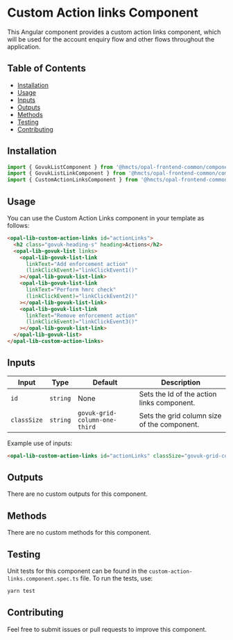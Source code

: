 # Custom Action links Component

This Angular component provides a custom action links component, which will be used for the account enquiry flow and other flows throughout the application.

## Table of Contents

- [Installation](#installation)
- [Usage](#usage)
- [Inputs](#inputs)
- [Outputs](#outputs)
- [Methods](#methods)
- [Testing](#testing)
- [Contributing](#contributing)

## Installation

```typescript
import { GovukListComponent } from '@hmcts/opal-frontend-common/components/govuk/govuk-list';
import { GovukListLinkComponent } from '@hmcts/opal-frontend-common/components/govuk/govuk-list/govuk-list-link';
import { CustomActionLinksComponent } from '@hmcts/opal-frontend-common/components/custom/custom-action-links';
```

## Usage

You can use the Custom Action Links component in your template as follows:

```html
<opal-lib-custom-action-links id="actionLinks">
  <h2 class="govuk-heading-s" heading>Actions</h2>
  <opal-lib-govuk-list links>
    <opal-lib-govuk-list-link
      linkText="Add enforcement action"
      (linkClickEvent)="linkClickEvent1()"
    ></opal-lib-govuk-list-link>
    <opal-lib-govuk-list-link
      linkText="Perform hmrc check"
      (linkClickEvent)="linkClickEvent2()"
    ></opal-lib-govuk-list-link>
    <opal-lib-govuk-list-link
      linkText="Remove enforcement action"
      (linkClickEvent)="linkClickEvent3()"
    ></opal-lib-govuk-list-link>
  </opal-lib-govuk-list>
</opal-lib-custom-action-links>
```

## Inputs

| Input       | Type     | Default                       | Description                                 |
| ----------- | -------- | ----------------------------- | ------------------------------------------- |
| `id`        | `string` | None                          | Sets the Id of the action links component.  |
| `classSize` | `string` | `govuk-grid-column-one-third` | Sets the grid column size of the component. |

Example use of inputs:

```html
<opal-lib-custom-action-links id="actionLinks" classSize="govuk-grid-column-full"></opal-lib-custom-action-links>
```

## Outputs

There are no custom outputs for this component.

## Methods

There are no custom methods for this component.

## Testing

Unit tests for this component can be found in the `custom-action-links.component.spec.ts` file. To run the tests, use:

```bash
yarn test
```

## Contributing

Feel free to submit issues or pull requests to improve this component.
